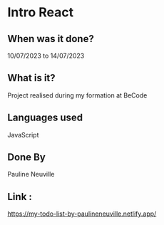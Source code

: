 # Intro React 


## When was it done? 

10/07/2023 to  14/07/2023

## What is it?

Project realised during my formation at BeCode

## Languages used

JavaScript


## Done By 

Pauline Neuville

## Link : 

https://my-todo-list-by-paulineneuville.netlify.app/
